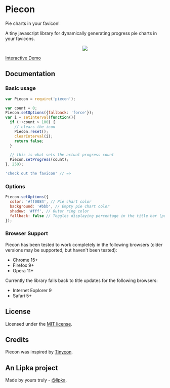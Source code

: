 # Piecon

Pie charts in your favicon!

A tiny javascript library for dynamically generating progress pie charts in your favicons.

<p align="center"><img src="https://github.com/lipka/piecon/blob/master/example/screenshot.png?raw=true"></p>

[Interactive Demo](http://tryme.jitsu.com/shtylman/piecon)

## Documentation

### Basic usage

```javascript
var Piecon = require('piecon');

var count = 0;
Piecon.setOptions({fallback: 'force'});
var i = setInterval(function(){
  if (++count > 100) {
    // clears the icon
    Piecon.reset();
    clearInterval(i);
    return false;
  }

  // this is what sets the actual progress count
  Piecon.setProgress(count);
}, 250);

'check out the favicon' // =>
```

### Options

```javascript
Piecon.setOptions({
  color: '#ff0084', // Pie chart color
  background: '#bbb', // Empty pie chart color
  shadow: '#fff', // Outer ring color
  fallback: false // Toggles displaying percentage in the title bar (possible values - true, false, 'force')
});
```

### Browser Support

Piecon has been tested to work completely in the following browsers (older versions may be supported, but haven't been tested):

* Chrome 15+
* Firefox 9+
* Opera 11+

Currently the library falls back to title updates for the following browsers:

* Internet Explorer 9
* Safari 5+

## License

Licensed under the [MIT license](http://en.wikipedia.org/wiki/MIT_License).

## Credits

Piecon was inspired by [Tinycon](https://github.com/tommoor/tinycon).

## An Lipka project

Made by yours truly - [@lipka](https://github.com/lipka).
